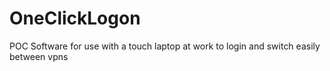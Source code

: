 # OneClickLogon
 POC Software for use with a touch laptop at work to login and switch easily between vpns 
